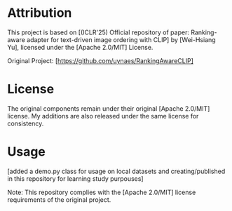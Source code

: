 # Attribution
This project is based on [(ICLR'25) Official repository of paper: Ranking-aware adapter for text-driven image ordering with CLIP] by [Wei-Hsiang Yu], licensed under the [Apache 2.0/MIT] License.

Original Project: [https://github.com/uynaes/RankingAwareCLIP]

# License
The original components remain under their original [Apache 2.0/MIT] license. My additions are also released under the same license for consistency.

# Usage
[added a demo.py class for usage on local datasets and creating/published in this repository for learning study purpouses]

Note: This repository complies with the [Apache 2.0/MIT] license requirements of the original project.

